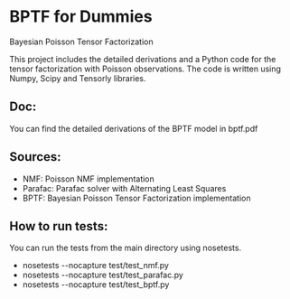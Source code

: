 # BPTF for Dummies
Bayesian Poisson Tensor Factorization

This project includes the detailed derivations and a Python code for the tensor factorization with Poisson observations. The code is written using Numpy, Scipy and Tensorly libraries.

## Doc:
You can find the detailed derivations of the BPTF model in bptf.pdf

## Sources:

- NMF: Poisson NMF implementation
- Parafac: Parafac solver with Alternating Least Squares
- BPTF: Bayesian Poisson Tensor Factorization implementation

## How to run tests:
You can run the tests from the main directory using nosetests.

- nosetests --nocapture test/test_nmf.py
- nosetests --nocapture test/test_parafac.py
- nosetests --nocapture test/test_bptf.py

